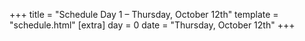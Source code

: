 +++
title = "Schedule Day 1 – Thursday, October 12th"
template = "schedule.html"
[extra]
  day = 0
  date = "Thursday, October 12th"
+++
